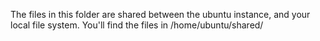 The files in this folder are shared between the ubuntu instance, and your local file system. You'll find the files in /home/ubuntu/shared/
